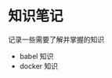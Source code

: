 # 知识笔记

记录一些需要了解并掌握的知识

* <RouterLink to="/note/babel" > babel 知识 </RouterLink>
* <RouterLink to="/note/docker/init" > docker 知识 </RouterLink>